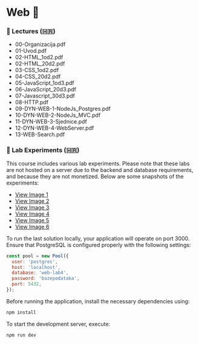 # Web 📂

### 📘 Lectures (🇭🇷)
- 00-Organizacija.pdf
- 01-Uvod.pdf
- 02-HTML_1od2.pdf
- 02-HTML_20d2.pdf
- 03-CSS_1od2.pdf
- 04-CSS_20d2.pdf
- 05-JavaScript_1od3.pdf
- 06-JavaScript_20d3.pdf
- 07-Javascript_30d3.pdf
- 08-HTTP.pdf
- 09-DYN-WEB-1-NodeJs_Postgres.pdf
- 10-DYN-WEB-2-NodeJs_MVC.pdf
- 11-DYN-WEB-3-Sjednice.pdf
- 12-DYN-WEB-4-WebServer.pdf
- 13-WEB-Search.pdf


### 🔬 Lab Experiments (🇭🇷)

This course includes various lab experiments. Please note that these labs are not hosted on a server due to the backend and database requirements, and because they are not monetized. Below are some snapshots of the experiments:

- [View Image 1](https://ibb.co/c6Z3Xnp)
- [View Image 2](https://ibb.co/rsRdYsy)
- [View Image 3](https://ibb.co/vk4F1fX)
- [View Image 4](https://ibb.co/M5FD3S2)
- [View Image 5](https://ibb.co/4ZH552w)
- [View Image 6](https://ibb.co/RHNKT4C)

To run the last solution locally, your application will operate on port 3000. Ensure that PostgreSQL is configured properly with the following settings:

```javascript
const pool = new Pool({
  user: 'postgres',
  host: 'localhost',
  database: 'web-lab4',
  password: 'bazepodataka',
  port: 5432,
});
```

Before running the application, install the necessary dependencies using:

```bash
npm install
```

To start the development server, execute:

```bash
npm run dev
```

